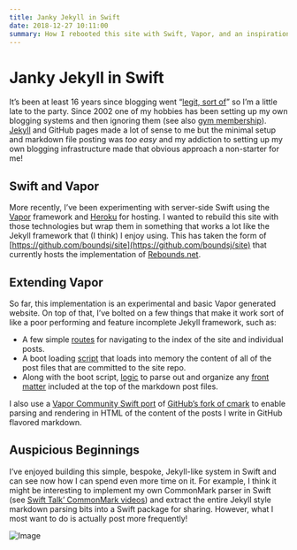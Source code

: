 ```yaml
---
title: Janky Jekyll in Swift
date: 2018-12-27 10:11:00
summary: How I rebooted this site with Swift, Vapor, and an inspiration from Jekyll.
---
```


# Janky Jekyll in Swift

It’s been at least 16 years since blogging went “[legit, sort of](https://www.wired.com/2002/06/blogging-goes-legit-sort-of/)” so I’m a little late to the party. Since 2002 one of my hobbies has been setting up my own blogging systems and then ignoring them (see also [gym membership](https://www.usatoday.com/story/money/personalfinance/2016/04/27/your-gym-membership-good-investment/82758866/)). [Jekyll](https://jekyllrb.com) and GitHub pages made a lot of sense to me but the minimal setup and markdown file posting was _too easy_ and my addiction to setting up my own blogging infrastructure made that obvious approach a non-starter for me!

## Swift and Vapor

More recently, I’ve been experimenting with server-side Swift using the [Vapor](https://vapor.codes) framework and [Heroku](https://www.heroku.com) for hosting. I wanted to rebuild this site with those technologies but wrap them in something that works a lot like the Jekyll framework that (I think) I enjoy using. This has taken the form of [https://github.com/boundsj/site](https://github.com/boundsj/site) that currently hosts the implementation of [Rebounds.net](https://www.rebounds.net).

## Extending Vapor

So far, this implementation is an experimental and basic Vapor generated website. On top of that, I’ve bolted on a few things that make it work sort of like a poor performing and feature incomplete Jekyll framework, such as:

* A few simple [routes](https://www.hackingwithswift.com/articles/149/the-complete-guide-to-routing-with-vapor) for navigating to the index of the site and individual posts.
* A boot loading [script](https://github.com/boundsj/site/blob/4d22fb4c5c0405f833a850a02d75d7cbfe2b2257/Sources/App/boot.swift) that loads into memory the content of all of the post files that are committed to the site repo.
* Along with the boot script, [logic](https://github.com/boundsj/site/blob/4d22fb4c5c0405f833a850a02d75d7cbfe2b2257/Sources/App/FrontMatterUtils.swift) to parse out and organize any [front matter](https://jekyllrb.com/docs/front-matter/) included at the top of the markdown post files.

I also use a [Vapor Community Swift port](https://github.com/vapor-community/markdown) of [GitHub’s fork of cmark](https://github.com/github/cmark-gfm) to enable parsing and rendering in HTML of the content of the posts I write in GitHub flavored markdown.

## Auspicious Beginnings

I’ve enjoyed building this simple, bespoke, Jekyll-like system in Swift and can see now how I can spend even more time on it. For example, I think it might be interesting to implement my own CommonMark parser in Swift (see [Swift Talk’ CommonMark videos](https://talk.objc.io/episodes/S01E2-rendering-commonmark)) and extract the entire Jekyll style markdown parsing bits into a Swift package for sharing. However, what I most want to do is actually post more frequently!

![Image](https://farm5.staticflickr.com/4883/31463116437_b41536b661_n.jpg)
